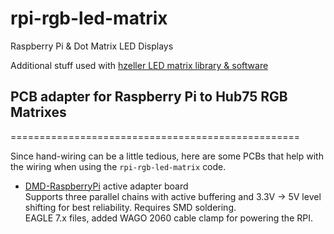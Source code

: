 # rpi-rgb-led-matrix
Raspberry Pi &amp; Dot Matrix LED Displays

Additional stuff used with [hzeller LED matrix library & software](https://github.com/hzeller/rpi-rgb-led-matrix)


## PCB adapter for Raspberry Pi to Hub75 RGB Matrixes
==================================================

Since hand-wiring can be a little tedious, here are some PCBs that help
with the wiring when using the `rpi-rgb-led-matrix` code.

   * [DMD-RaspberryPi](./DMD-RaspberryPi) active adapter board <br>
     Supports three parallel chains with active buffering
     and 3.3V -> 5V level shifting for best reliability. Requires SMD soldering.<br>
     EAGLE 7.x files, added WAGO 2060 cable clamp for powering the RPI.




